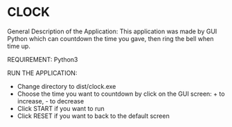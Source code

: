 # CLOCK
General Description of the Application: This application was made by GUI Python which can countdown the time you gave, then ring the bell when time up.

REQUIREMENT:
  Python3

RUN THE APPLICATION:
  - Change directory to dist/clock.exe
  - Choose the time you want to countdown by click on the GUI screen: + to increase, - to decrease
  - Click START if you want to run
  - Click RESET if you want to back to the default screen
